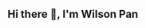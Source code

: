 ## Hi there 👋, I'm Wilson Pan

<!--
**NightlXC/NightlXC** is a ✨ _special_ ✨ repository because its `README.md` (this file) appears on your GitHub profile.

- 🔭 I’m currently working on my capstone project EchoLearn
a website that uses spaced repetition to help users retain their knowledge for the long term. I have been focusing on the frontend development of the website. Additionally, I created a simple mobile app for our platform, allowing users to quickly access and study on the go. Check out our website at [https](https://www.echolearn.org/)
- 📫 How to reach me: Email me at [w1252801556@gmail.com](mailto:w1252801556@gmail.com)
-->
